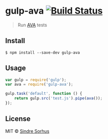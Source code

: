 # gulp-ava [![Build Status](https://travis-ci.org/sindresorhus/gulp-ava.svg?branch=master)](https://travis-ci.org/sindresorhus/gulp-ava)

> Run [AVA](https://github.com/sindresorhus/ava) tests


## Install

```
$ npm install --save-dev gulp-ava
```


## Usage

```js
var gulp = require('gulp');
var ava = require('gulp-ava');

gulp.task('default', function () {
	return gulp.src('test.js').pipe(ava());
});
```


## License

MIT © [Sindre Sorhus](http://sindresorhus.com)
